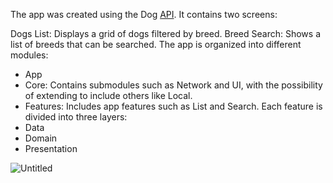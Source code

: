 The app was created using the Dog [API](https://dog.ceo/dog-api/documentation/). It contains two screens:

Dogs List: Displays a grid of dogs filtered by breed.
Breed Search: Shows a list of breeds that can be searched.
The app is organized into different modules:
 - App
 - Core: Contains submodules such as Network and UI, with the possibility of extending to include others like Local.
 - Features: Includes app features such as List and Search. Each feature is divided into three layers:
  - Data
  - Domain
  - Presentation

![Untitled](https://github.com/user-attachments/assets/348b3f06-f572-48fb-95a8-ee9c6af381ea)
